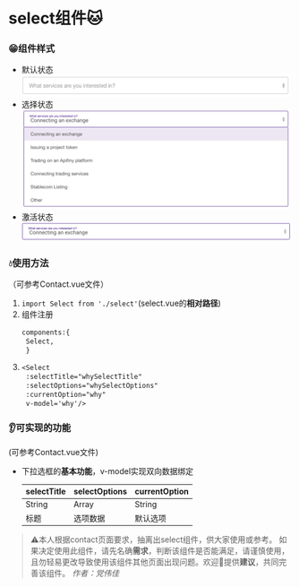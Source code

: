 # select组件🐱
### 😁组件样式
- 默认状态
![](imgs/selectDefault.png)
- 选择状态
![](imgs/selecting.png)
- 激活状态
![](imgs/selected.png)

### 💧使用方法
（可参考Contact.vue文件）
1. `import Select from './select'`(select.vue的**相对路径**)
2. 组件注册
   ```
   components:{
    Select,
    }
    ```
3. 
    ```
    <Select 
     :selectTitle="whySelectTitle" 
     :selectOptions="whySelectOptions" 
     :currentOption="why" 
     v-model='why'/>

    ```
### 👂可实现的功能
(可参考Contact.vue文件)

- 下拉选框的**基本功能**，v-model实现双向数据绑定

    selectTitle | selectOptions | currentOption
    ----|------|----
    String | Array  | String
    标题 | 选项数据  | 默认选项
    
>⚠️本人根据contact页面要求，抽离出select组件，供大家使用或参考。
如果决定使用此组件，请先名确**需求**，判断该组件是否能满足，请谨慎使用，且勿轻易更改导致使用该组件其他页面出现问题。欢迎👏提供**建议**，共同完善该组件。
*作者：党伟佳*   
